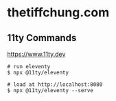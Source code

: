# thetiffchung.com

## 11ty Commands

https://www.11ty.dev

```
# run eleventy
$ npx @11ty/eleventy

# load at http://localhost:8080
$ npx @11ty/eleventy --serve
```


